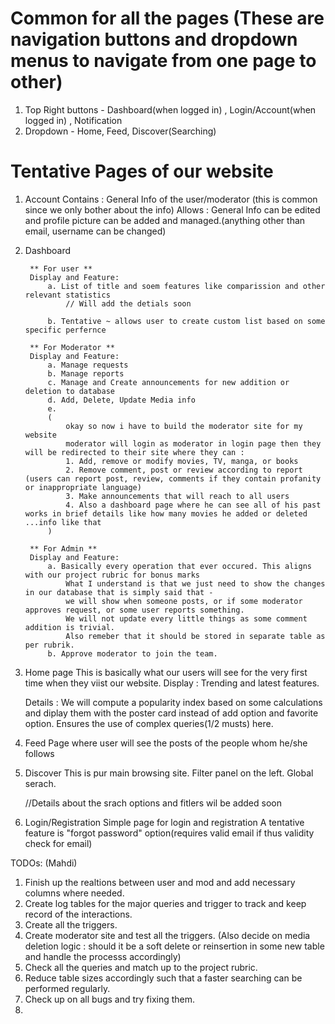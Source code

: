 # Common for all the pages (These are navigation buttons and dropdown menus to navigate from one page to other)
1. Top Right buttons - Dashboard(when logged in) , 
Login/Account(when logged in) , Notification
2. Dropdown - Home, Feed, Discover(Searching)

# Tentative Pages of our website


1. Account 
        Contains : General Info of the user/moderator (this is common since we only bother about the info)
        Allows : General Info can be edited and profile picture can be added and managed.(anything other than email, username can be changed)


2. Dashboard

        ** For user **
        Display and Feature:   
            a. List of title and soem features like comparission and other relevant statistics
                // Will add the detials soon

            b. Tentative ~ allows user to create custom list based on some specific perfernce

        ** For Moderator **
        Display and Feature:
            a. Manage requests 
            b. Manage reports
            c. Manage and Create announcements for new addition or deletion to database
            d. Add, Delete, Update Media info
            e.
            (
                okay so now i have to build the moderator site for my website
                moderator will login as moderator in login page then they will be redirected to their site where they can : 
                1. Add, remove or modify movies, TV, manga, or books
                2. Remove comment, post or review according to report (users can report post, review, comments if they contain profanity or inappropriate language)
                3. Make announcements that will reach to all users
                4. Also a dashboard page where he can see all of his past works in brief details like how many movies he added or deleted ...info like that
            )

        ** For Admin ** 
        Display and Feature:
            a. Basically every operation that ever occured. This aligns with our project rubric for bonus marks
                What I understand is that we just need to show the changes in our database that is simply said that - 
                we will show when someone posts, or if some moderator approves request, or some user reports something.
                We will not update every little things as some comment addition is trivial. 
                Also remeber that it should be stored in separate table as per rubrik.
            b. Approve moderator to join the team.


3. Home page
    This is basically what our users will see for the very first time when they viist our website.
    Display : Trending and latest features.
    
    Details : 
                We will compute a popularity index based on some calculations and diplay them with the poster card instead of add option and favorite option.
                Ensures the use of complex queries(1/2 musts) here.


4. Feed
    Page where user will see the posts of the people whom he/she follows


5. Discover
    This is pur main browsing site.
    Filter panel on the left.
    Global serach.

    //Details about the srach options and fitlers wil be added soon

6. Login/Registration
    Simple page for login and registration
    A tentative feature is "forgot password" option(requires valid email if thus validity check for email)





TODOs: (Mahdi)
1. Finish up the realtions between user and mod and add necessary columns where needed.
2. Create log tables for the major queries and trigger to track and keep record of the interactions.
3. Create all the triggers.
4. Create moderator site and test all the triggers. (Also decide on media deletion logic : should it be a soft delete or reinsertion in some new table and handle the processs accordingly)
5. Check all the queries and match up to the project rubric.
6. Reduce table sizes accordingly such that a faster searching can be performed regularly. 
7. Check up on all bugs and try fixing them.
8. 
